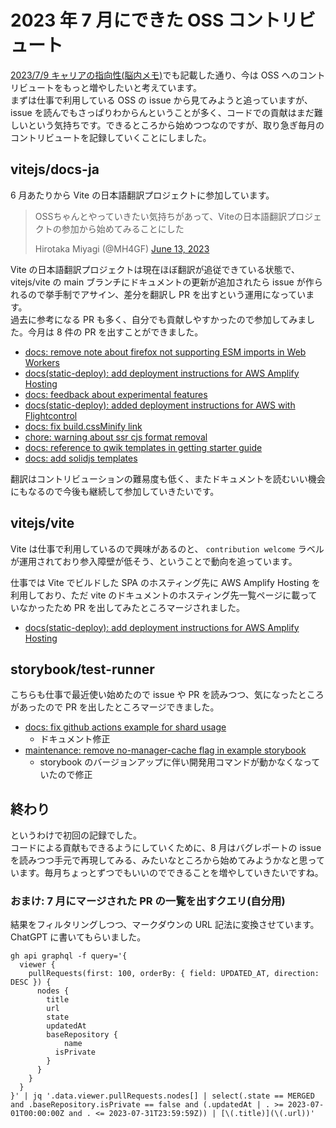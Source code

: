 # 2023 年 7 月にできた OSS コントリビュート

[2023/7/9 キャリアの指向性(脳内メモ)](https://www.mh4gf.dev/articles/2023-7-9-thinking-in-career)でも記載した通り、今は OSS へのコントリビュートをもっと増やしたいと考えています。  
まずは仕事で利用している OSS の issue から見てみようと追っていますが、issue を読んでもさっぱりわからんということが多く、コードでの貢献はまだ難しいという気持ちです。できるところから始めつつなのですが、取り急ぎ毎月のコントリビュートを記録していくことにしました。

## vitejs/docs-ja

6 月あたりから Vite の日本語翻訳プロジェクトに参加しています。

<blockquote class="twitter-tweet">
  <p lang="ja" dir="ltr">OSSちゃんとやっていきたい気持ちがあって、Viteの日本語翻訳プロジェクトの参加から始めてみることにした</p>
  Hirotaka Miyagi (@MH4GF) 
  <a href="https://twitter.com/MH4GF/status/1668423901922095105?ref_src=twsrc%5Etfw">
    June 13, 2023
  </a>
</blockquote>

Vite の日本語翻訳プロジェクトは現在ほぼ翻訳が追従できている状態で、vitejs/vite の main ブランチにドキュメントの更新が追加されたら issue が作られるので挙手制でアサイン、差分を翻訳し PR を出すという運用になっています。  
過去に参考になる PR も多く、自分でも貢献しやすかったので参加してみました。今月は 8 件の PR を出すことができました。

- [docs: remove note about firefox not supporting ESM imports in Web Workers](https://github.com/vitejs/docs-ja/pull/1044)
- [docs(static-deploy): add deployment instructions for AWS Amplify Hosting](https://github.com/vitejs/docs-ja/pull/1043)
- [docs: feedback about experimental features](https://github.com/vitejs/docs-ja/pull/1040)
- [docs(static-deploy): added deployment instructions for AWS with Flightcontrol](https://github.com/vitejs/docs-ja/pull/1036)
- [docs: fix build.cssMinify link](https://github.com/vitejs/docs-ja/pull/1038)
- [chore: warning about ssr cjs format removal](https://github.com/vitejs/docs-ja/pull/1037)
- [docs: reference to qwik templates in getting starter guide](https://github.com/vitejs/docs-ja/pull/1031)
- [docs: add solidjs templates](https://github.com/vitejs/docs-ja/pull/1028)

翻訳はコントリビューションの難易度も低く、またドキュメントを読むいい機会にもなるので今後も継続して参加していきたいです。

## vitejs/vite

Vite は仕事で利用しているので興味があるのと、 `contribution welcome` ラベルが運用されており参入障壁が低そう、ということで動向を追っています。

仕事では Vite でビルドした SPA のホスティング先に AWS Amplify Hosting を利用しており、ただ vite のドキュメントのホスティング先一覧ページに載っていなかったため PR を出してみたところマージされました。

- [docs(static-deploy): add deployment instructions for AWS Amplify Hosting](https://github.com/vitejs/vite/pull/13882)

## storybook/test-runner

こちらも仕事で最近使い始めたので issue や PR を読みつつ、気になったところがあったので PR を出したところマージできました。

- [docs: fix github actions example for shard usage](https://github.com/storybookjs/test-runner/pull/320)
  - ドキュメント修正
- [maintenance: remove no-manager-cache flag in example storybook](https://github.com/storybookjs/test-runner/pull/331)
  - storybook のバージョンアップに伴い開発用コマンドが動かなくなっていたので修正

## 終わり

というわけで初回の記録でした。  
コードによる貢献もできるようにしていくために、8 月はバグレポートの issue を読みつつ手元で再現してみる、みたいなところから始めてみようかなと思っています。毎月ちょっとずつでもいいのでできることを増やしていきたいですね。

### おまけ: 7 月にマージされた PR の一覧を出すクエリ(自分用)

結果をフィルタリングしつつ、マークダウンの URL 記法に変換させています。ChatGPT に書いてもらいました。

```
gh api graphql -f query='{
  viewer {
    pullRequests(first: 100, orderBy: { field: UPDATED_AT, direction: DESC }) {
      nodes {
        title
        url
        state
        updatedAt
        baseRepository {
         	name
          isPrivate
        }
      }
    }
  }
}' | jq '.data.viewer.pullRequests.nodes[] | select(.state == MERGED and .baseRepository.isPrivate == false and (.updatedAt | . >= 2023-07-01T00:00:00Z and . <= 2023-07-31T23:59:59Z)) | [\(.title)](\(.url))'
```
